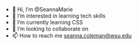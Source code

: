 - 👋 Hi, I’m @SeannaMarie
- 👀 I’m interested in learning tech skills
- 🌱 I’m currently learning CSS
- 💞️ I’m looking to collaborate on 
- 📫 How to reach me seanna.coleman@wsu.edu

<!---
SeannaMarie/SeannaMarie is a ✨ special ✨ repository because its `README.md` (this file) appears on your GitHub profile.
You can click the Preview link to take a look at your changes.
--->
